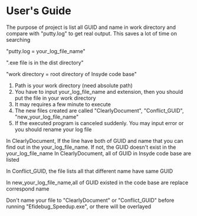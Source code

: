 # User's Guide

The purpose of project is list all GUID and name in work directory and compare with "putty.log" to get real output. This saves a lot of time on searching

"putty.log = your_log_file_name"

".exe file is in the dist directory"

"work directory = root directory of Insyde code base"

1. Path is your work directory (need absolute path)
2. You have to input your_log_file_name and extension, then you should put the file in your work directory
3. It may requires a few minute to execute
4. The new files created are called "ClearlyDocument", "Conflict_GUID", "new_your_log_file_name"
5. If the executed program is canceled suddenly. You may input error or you should rename your log file

In ClearlyDocument, If the line have both of GUID and name that you can find out in the your_log_file_name. If not, the GUID doesn't exist in the your_log_file_name
In ClearlyDocument, all of GUID in Insyde code base are listed

In Conflict_GUID, the file lists all that different name have same GUID

In new_your_log_file_name,all of GUID existed in the code base are replace correspond name 

Don't name your file to "ClearlyDocument" or "Conflict_GUID" before running "Efidebug_Speedup.exe", or there will be overlayed

